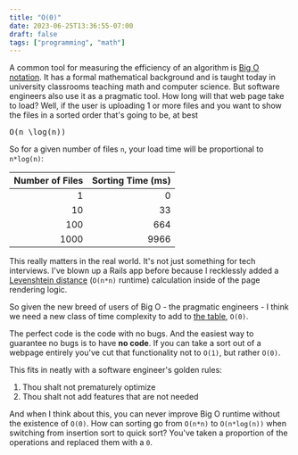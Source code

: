 ```yaml
---
title: "O(0)"
date: 2023-06-25T13:36:55-07:00
draft: false
tags: ["programming", "math"]
---
```


A common tool for measuring the efficiency of an algorithm is [Big O notation](https://en.wikipedia.org/wiki/Big_O_notation). It has a formal mathematical background and is taught today in university classrooms teaching math and computer science. But software engineers also use it as a pragmatic tool. How long will that web page take to load? Well, if the user is uploading 1 or more files and you want to show the files in a sorted order that's going to be, at best

<pre class="math">O(n \log(n))</pre>

So for a given number of files `n`, your load time will be proportional to `n*log(n)`:

| Number of Files | Sorting Time (ms) |
|------:|---------:|
|   1   |   0   |
|  10   |  33   |
|  100  |  664  |
|  1000 |  9966 |

This really matters in the real world. It's not just something for tech interviews. I've blown up a Rails app before because I recklessly added a [Levenshtein distance](https://en.wikipedia.org/wiki/Levenshtein_distance) (`O(n*n)` runtime) calculation inside of the page rendering logic.

So given the new breed of users of Big O - the pragmatic engineers - I think we need a new class of time complexity to add to [the table](https://en.wikipedia.org/wiki/Time_complexity#Table_of_common_time_complexities), `O(0)`.

The perfect code is the code with no bugs. And the easiest way to guarantee no bugs is to have **no code**. If you can take a sort out of a webpage entirely you've cut that functionality not to `O(1)`, but rather `O(0)`.

This fits in neatly with a software engineer's golden rules:

1. Thou shalt not prematurely optimize
2. Thou shalt not add features that are not needed

And when I think about this, you can never improve Big O runtime without the existence of `O(0)`. How can sorting go from `O(n*n)` to `O(n*log(n))` when switching from insertion sort to quick sort? You've taken a proportion of the operations and replaced them with a `0`.
